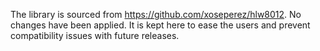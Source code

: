 The library is sourced from https://github.com/xoseperez/hlw8012. No changes have been applied. It is kept here to ease the users and prevent compatibility issues with future releases.
